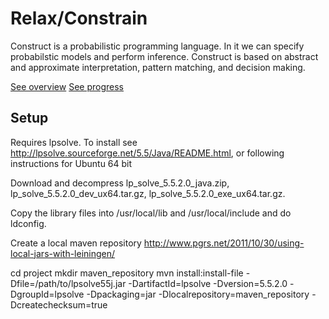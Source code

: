 # Relax/Constrain

Construct is a probabilistic programming language.
In it we can specify probabilstic models and perform inference.
Construct is based on abstract and approximate interpretation, pattern matching, and decision making.

[See overview](overview.md)
[See progress](progress.md)

## Setup

Requires lpsolve.  To install see http://lpsolve.sourceforge.net/5.5/Java/README.html, or following instructions for Ubuntu 64 bit

Download and decompress lp_solve_5.5.2.0_java.zip, lp_solve_5.5.2.0_dev_ux64.tar.gz, lp_solve_5.5.2.0_exe_ux64.tar.gz.

Copy the library files into /usr/local/lib and /usr/local/include and do ldconfig.

Create a local maven repository
http://www.pgrs.net/2011/10/30/using-local-jars-with-leiningen/

cd project
mkdir maven_repository
mvn install:install-file -Dfile=/path/to/lpsolve55j.jar -DartifactId=lpsolve -Dversion=5.5.2.0 -DgroupId=lpsolve -Dpackaging=jar -Dlocalrepository=maven_repository -Dcreatechecksum=true